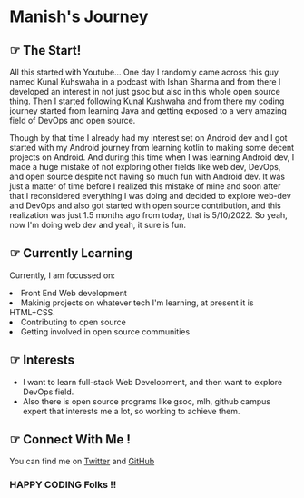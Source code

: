 # Manish's Journey

## ☞ The Start!

All this started with Youtube...
One day I randomly came across this guy named Kunal Kuhswaha in a podcast with Ishan Sharma and from there I developed an interest in not just gsoc but also in this whole open source thing. Then I started following Kunal Kushwaha and from there my coding journey started from learning Java and getting exposed to a very amazing field of DevOps and open source.

Though by that time I already had my interest set on Android dev and I got started with my Android journey from learning kotlin to making some decent projects on Android. And during this time when I was learning Android dev, I made a huge mistake of not exploring other fields like web dev, DevOps, and open source despite not having so much fun with Android dev. It was just a matter of time before I realized this mistake of mine and soon after that I reconsidered everything I was doing and decided to explore web-dev and DevOps and also got started with open source contribution, and this realization was just 1.5 months ago from today, that is 5/10/2022. So yeah, now I'm doing web dev and yeah, it sure is fun.


## ☞ Currently Learning

Currently, I am focussed on:
<li> Front End Web development </li>
<li> Makinig projects on whatever tech I'm learning, at present it is HTML+CSS. </li>
<li> Contributing to open source </li>
<li> Getting involved in open source communities</li>


## ☞ Interests

- I want to learn full-stack Web Development, and then want to explore DevOps field. 
- Also there is open source programs like gsoc, mlh, github campus expert that interests me a lot, so working to achieve them. 

## ☞ Connect With Me !

You can find me on [Twitter](https://twitter.com/_heismanish) and [GitHub](https://github.com/Heismanish)

### HAPPY CODING Folks !!
